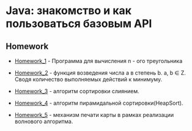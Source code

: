 # Java: знакомство и как пользоваться базовым API

## Homework

* [Homework_1](https://github.com/alex-bel31/Java_homework/tree/main/homework) - Программа для вычисления n - ого треугольника

* [Homework_2](https://github.com/alex-bel31/Java_homework/tree/main/homework_2) - функция возведения числа а в степень b. a, b ∈ Z. Сводя количество выполняемых действий к минимуму.

* [Homework_3](https://github.com/alex-bel31/Java_homework/tree/main/homework_3) - алгоритм сортировки слиянием.

* [Homework_4](https://github.com/alex-bel31/Java_homework/tree/main/homework_4) - алгоритм пирамидальной сортировки(HeapSort).
* [Homework_5](https://github.com/alex-bel31/Java_homework/tree/main/homework_5) - механизм печати карты в рамках реализации волнового алгоритма.
